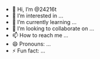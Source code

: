 - 👋 Hi, I’m @24216t
- 👀 I’m interested in ...
- 🌱 I’m currently learning ...
- 💞️ I’m looking to collaborate on ...
- 📫 How to reach me ...
- 😄 Pronouns: ...
- ⚡ Fun fact: ...

<!---
24216t/24216t is a ✨ special ✨ repository because its `README.md` (this file) appears on your GitHub profile.
You can click the Preview link to take a look at your changes.
--->
